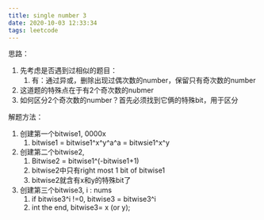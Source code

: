 ```yaml
---
title: single number 3
date: 2020-10-03 12:33:34
tags: leetcode 
---
```


思路：

1. 先考虑是否遇到过相似的题目：
   1. 有：通过异或，删除出现过偶次数的number，保留只有奇次数的number 
2. 这道题的特殊点在于有2个奇次数的nubmer
3. 如何区分2个奇次数的number？首先必须找到它俩的特殊bit，用于区分


解题方法：

1. 创建第一个bitwise1, 0000x
   1. bitwise1 = bitwise1^x^y^a^a = bitwsie1^x^y
2. 创建第二个bitwise2,
   1. Bitwise2 = bitwise1^(-bitwise1+1)
   2. bitwise2中只有right most 1 bit of bitwise1
   3. bitwise2就含有x和y的特殊bit了
3. 创建第三个bitwise3, i : nums
   1. if bitwise3^i !=0, bitwise3 = bitwise3^i
   2. int the end, bitwise3= x (or y);
